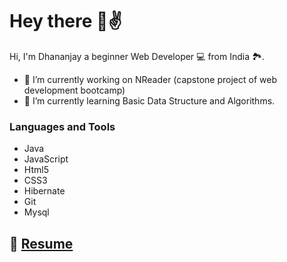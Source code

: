 # Hey there 👋✌
Hi, I'm Dhananjay a beginner Web Developer 💻 from India 🏞.
<!--
**dhanujadhav1/dhanujadhav1** is a ✨ _special_ ✨ repository because its `README.md` (this file) appears on your GitHub profile.

Here are some ideas to get you started:
-->

- 🔭 I’m currently working on NReader (capstone project of web development bootcamp)
- 🌱 I’m currently learning Basic Data Structure and Algorithms.

### Languages and Tools
- Java
- JavaScript
- Html5
- CSS3
- Hibernate 
- Git
- Mysql


## 📝 [Resume](https://drive.google.com/file/d/1PKyHFwHygA1PC4srt20UR5RXyMeDOVB6/view?usp=sharing)
